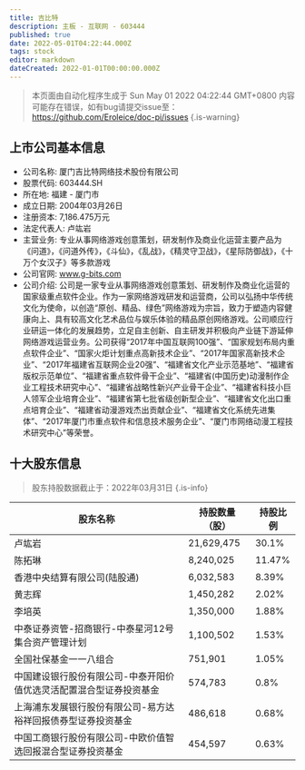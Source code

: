 ```yaml
---
title: 吉比特
description: 主板 - 互联网 - 603444
published: true
date: 2022-05-01T04:22:44.000Z
tags: stock
editor: markdown
dateCreated: 2022-01-01T00:00:00.000Z
---
```


> 本页面由自动化程序生成于 Sun May 01 2022 04:22:44 GMT+0800
> 内容可能存在错误，如有bug请提交issue至：https://github.com/Eroleice/doc-pi/issues
{.is-warning}

## 上市公司基本信息
- 公司名称: 厦门吉比特网络技术股份有限公司
- 股票代码: 603444.SH
- 所在地: 福建 - 厦门市
- 成立日期: 2004年03月26日
- 注册资本: 7,186.475万元
- 法定代表人: 卢竑岩
- 主营业务: 专业从事网络游戏创意策划，研发制作及商业化运营主要产品为《问道》，《问道外传》，《斗仙》，《乱战》，《精灵守卫战》，《星际防御战》，《十万个女汉子》等多款游戏
- 公司官网: www.g-bits.com
- 公司介绍: 公司是一家专业从事网络游戏创意策划、研发制作及商业化运营的国家级重点软件企业。作为一家网络游戏研发和运营商，公司以弘扬中华传统文化为使命，以创造“原创、精品、绿色”网络游戏为宗旨，致力于塑造内容健康向上、具有较高文化艺术品位与娱乐体验的精品原创网络游戏。公司顺应行业研运一体化的发展趋势，立足自主创新、自主研发并积极向产业链下游延伸网络游戏运营业务。公司获得“2017年中国互联网100强”、“国家规划布局内重点软件企业”、“国家火炬计划重点高新技术企业”、“2017年国家高新技术企业”、“2017年福建省互联网企业20强”、“福建省文化产业示范基地”、“福建省版权示范单位”、“福建省重点软件骨干企业”、“福建省(中国历史)动漫制作企业工程技术研究中心”、“福建省战略性新兴产业骨干企业”、“福建省科技小巨人领军企业培育企业”、“福建省第七批省级创新型企业”、“福建省文化出口重点培育企业”、“福建省动漫游戏杰出贡献企业”、“福建省文化系统先进集体”、“2017年厦门市重点软件和信息技术服务企业”、“厦门市网络动漫工程技术研究中心”等荣誉。


## 十大股东信息
> 股东持股数据截止于：2022年03月31日
{.is-info}

| 股东名称 | 持股数量（股） | 持股比例 |
| --- | --- | --- |
| 卢竑岩 | 21,629,475 | 30.1% |
| 陈拓琳 | 8,240,025 | 11.47% |
| 香港中央结算有限公司(陆股通) | 6,032,583 | 8.39% |
| 黄志辉 | 1,450,282 | 2.02% |
| 李培英 | 1,350,000 | 1.88% |
| 中泰证券资管-招商银行-中泰星河12号集合资产管理计划 | 1,100,502 | 1.53% |
| 全国社保基金一一八组合 | 751,901 | 1.05% |
| 中国建设银行股份有限公司-中泰开阳价值优选灵活配置混合型证券投资基金 | 574,783 | 0.8% |
| 上海浦东发展银行股份有限公司-易方达裕祥回报债券型证券投资基金 | 486,618 | 0.68% |
| 中国工商银行股份有限公司-中欧价值智选回报混合型证券投资基金 | 454,597 | 0.63% |




